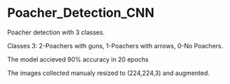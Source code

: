 # Poacher_Detection_CNN
Poacher detection with 3 classes.

Classes 3: 2-Poachers with guns, 1-Poachers with arrows, 0-No Poachers.

The model accieved 90% accuracy in 20 epochs

The images collected manualy resized to (224,224,3) and augmented.
